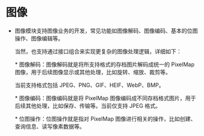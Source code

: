 # 图像<a name="ZH-CN_TOPIC_0000001127379371"></a>

-   图像模块支持图像业务的开发，常见功能如图像解码、图像编码、基本的位图操作、图像编辑等。

    当然，也支持通过接口组合来实现更复杂的图像处理逻辑，详细如下：

    \* 图像解码：图像解码就是将所支持格式的存档图片解码成统一的 PixelMap 图像，用于后续图像显示或其他处理，比如旋转、缩放、裁剪等。

    当前支持格式包括 JPEG、PNG、GIF、HEIF、WebP、BMP。

    \* 图像编码：图像编码就是将 PixelMap 图像编码成不同存档格式图片，用于后续其他处理，比如保存、传输等。当前仅支持 JPEG 格式。

    \* 位图操作：位图操作就是指对 PixelMap 图像进行相关的操作，比如创建、查询信息、读写像素数据等。
